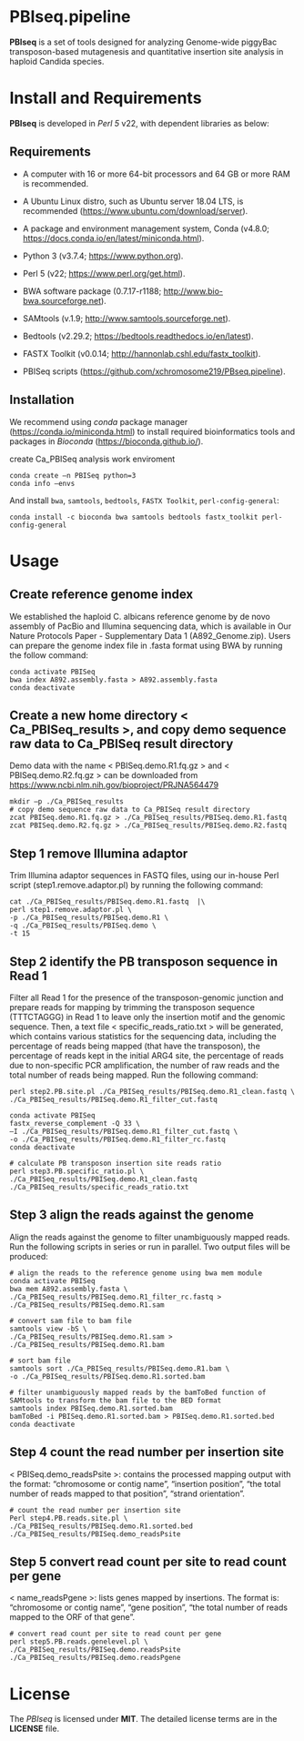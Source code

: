 # PBIseq.pipeline

**PBIseq** is a set of tools designed for analyzing Genome-wide piggyBac transposon-based mutagenesis and quantitative insertion site analysis in haploid Candida species. 

# Install and Requirements
**PBIseq** is developed in *Perl 5* v22, with dependent libraries as below:

## Requirements

-	A computer with 16 or more 64-bit processors and 64 GB or more RAM is recommended.

-	A Ubuntu Linux distro, such as Ubuntu server 18.04 LTS, is recommended (https://www.ubuntu.com/download/server).

- A package and environment management system, Conda (v4.8.0; https://docs.conda.io/en/latest/miniconda.html).

-	Python 3 (v3.7.4; https://www.python.org).

-	Perl 5 (v22; https://www.perl.org/get.html).

-	BWA software package (0.7.17-r1188; http://www.bio-bwa.sourceforge.net). 

-	SAMtools (v.1.9; http://www.samtools.sourceforge.net).

-	Bedtools (v2.29.2; https://bedtools.readthedocs.io/en/latest).

-	FASTX Toolkit (v0.0.14; http://hannonlab.cshl.edu/fastx_toolkit).

-	PBISeq scripts (https://github.com/xchromosome219/PBseq.pipeline).


## Installation
We recommend using *conda* package manager (https://conda.io/miniconda.html) to install required bioinformatics tools and packages in *Bioconda* (https://bioconda.github.io/). 

create Ca_PBISeq analysis work enviroment
```
conda create –n PBISeq python=3 
conda info –envs
```

And install `bwa`, `samtools`, `bedtools`, `FASTX Toolkit`, `perl-config-general`:
```
conda install -c bioconda bwa samtools bedtools fastx_toolkit perl-config-general
```

# Usage

## Create reference genome index
We established the haploid C. albicans reference genome by de novo assembly of PacBio and Illumina sequencing data, which is available in Our Nature Protocols Paper - Supplementary Data 1 (A892_Genome.zip). Users can prepare the genome index file in .fasta format using BWA by running the follow command:
```
conda activate PBISeq
bwa index A892.assembly.fasta > A892.assembly.fasta
conda deactivate
```

## Create a new home directory < Ca_PBISeq_results >, and copy demo sequence raw data to Ca_PBISeq result directory
Demo data with the name < PBISeq.demo.R1.fq.gz > and < PBISeq.demo.R2.fq.gz > can be downloaded from https://www.ncbi.nlm.nih.gov/bioproject/PRJNA564479
```
mkdir –p ./Ca_PBISeq_results
# copy demo sequence raw data to Ca_PBISeq result directory
zcat PBISeq.demo.R1.fq.gz > ./Ca_PBISeq_results/PBISeq.demo.R1.fastq
zcat PBISeq.demo.R2.fq.gz > ./Ca_PBISeq_results/PBISeq.demo.R2.fastq
```

## Step 1 remove Illumina adaptor
Trim Illumina adaptor sequences in FASTQ files, using our in-house Perl script (step1.remove.adaptor.pl) by running the following command:
```
cat ./Ca_PBISeq_results/PBISeq.demo.R1.fastq  |\
perl step1.remove.adaptor.pl \
-p ./Ca_PBISeq_results/PBISeq.demo.R1 \
-q ./Ca_PBISeq_results/PBISeq.demo \
-t 15
```

## Step 2 identify the PB transposon sequence in Read 1
Filter all Read 1 for the presence of the transposon-genomic junction and prepare reads for mapping by trimming the transposon sequence (TTTCTAGGG) in Read 1 to leave only the insertion motif and the genomic sequence. Then, a text file < specific_reads_ratio.txt > will be generated, which contains various statistics for the sequencing data, including the percentage of reads being mapped (that have the transposon), the percentage of reads kept in the initial ARG4 site, the percentage of reads due to non-specific PCR amplification, the number of raw reads and the total number of reads being mapped. Run the following command:
```
perl step2.PB.site.pl ./Ca_PBISeq_results/PBISeq.demo.R1_clean.fastq \
./Ca_PBISeq_results/PBISeq.demo.R1_filter_cut.fastq

conda activate PBISeq
fastx_reverse_complement -Q 33 \
–I ./Ca_PBISeq_results/PBISeq.demo.R1_filter_cut.fastq \
-o ./Ca_PBISeq_results/PBISeq.demo.R1_filter_rc.fastq
conda deactivate

# calculate PB transposon insertion site reads ratio
perl step3.PB.specific_ratio.pl \
./Ca_PBISeq_results/PBISeq.demo.R1_clean.fastq ./Ca_PBISeq_results/specific_reads_ratio.txt
```

## Step 3 align the reads against the genome
Align the reads against the genome to filter unambiguously mapped reads. Run the following scripts in series or run in parallel. Two output files will be produced:
```
# align the reads to the reference genome using bwa mem module
conda activate PBISeq
bwa mem A892.assembly.fasta \
./Ca_PBISeq_results/PBISeq.demo.R1_filter_rc.fastq > ./Ca_PBISeq_results/PBISeq.demo.R1.sam

# convert sam file to bam file
samtools view -bS \
./Ca_PBISeq_results/PBISeq.demo.R1.sam > ./Ca_PBISeq_results/PBISeq.demo.R1.bam

# sort bam file
samtools sort ./Ca_PBISeq_results/PBISeq.demo.R1.bam \
-o ./Ca_PBISeq_results/PBISeq.demo.R1.sorted.bam

# filter unambiguously mapped reads by the bamToBed function of SAMtools to transform the bam file to the BED format
samtools index PBISeq.demo.R1.sorted.bam
bamToBed -i PBISeq.demo.R1.sorted.bam > PBISeq.demo.R1.sorted.bed
conda deactivate
```

## Step 4 count the read number per insertion site
< PBISeq.demo_readsPsite >:  contains the processed mapping output with the format: “chromosome or contig name”, “insertion position”, “the total number of reads mapped to that position”, “strand orientation”.
```
# count the read number per insertion site 
Perl step4.PB.reads.site.pl \
./Ca_PBISeq_results/PBISeq.demo.R1.sorted.bed ./Ca_PBISeq_results/PBISeq.demo_readsPsite
```

## Step 5 convert read count per site to read count per gene
< name_readsPgene >: lists genes mapped by insertions. The format is: “chromosome or contig name”, “gene position”, “the total number of reads mapped to the ORF of that gene”.
```
# convert read count per site to read count per gene 
perl step5.PB.reads.genelevel.pl \
./Ca_PBISeq_results/PBISeq.demo.readsPsite ./Ca_PBISeq_results/PBISeq.demo.readsPgene
```

# License
The *PBIseq* is licensed under **MIT**. The detailed license terms are in the **LICENSE** file.

